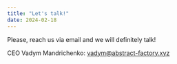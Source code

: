 ```yaml
---
title: "Let's talk!"
date: 2024-02-18
---
```


Please, reach us via email and we will definitely talk!

CEO Vadym Mandrichenko: vadym@abstract-factory.xyz
